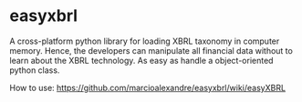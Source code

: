 # easyxbrl

A cross-platform python library for loading XBRL taxonomy in computer memory. Hence, the developers can manipulate all financial data without to learn about the XBRL technology. As easy as handle a object-oriented python class. 

How to use: https://github.com/marcioalexandre/easyxbrl/wiki/easyXBRL
